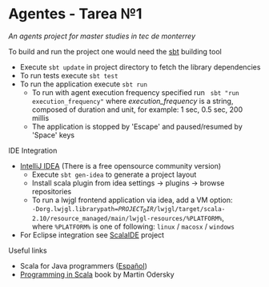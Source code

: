 Agentes - Tarea №1
========================

<i>An agents project for master studies in tec de monterrey</i>

To build and run the project one would need the <a href="http://www.scala-sbt.org/">sbt</a> building tool

* Execute <code>sbt update</code> in project directory to fetch the library dependencies 
* To run tests execute <code>sbt test</code>
* To run the application execute <code>sbt run</code>
  * To run with agent execution frequency specified run <code> sbt "run execution_frequency"</code>
    where <i>execution_frequency</i> is a string, composed of duration and unit, for example:
    1 sec, 0.5 sec, 200 millis
  * The application is stopped by 'Escape' and paused/resumed by 'Space' keys

IDE Integration
* <a href="http://www.jetbrains.com/idea/">IntelliJ IDEA</a> (There is a free opensource community version) <br/> 
  * Execute <code>sbt gen-idea</code> to generate a project layout
  * Install scala plugin from idea settings -> plugins -> browse repositories
  * To run a lwjgl frontend application via idea, add a VM option: <br/><code>-Dorg.lwjgl.librarypath=$PROJECT_DIR$/lwjgl/target/scala-2.10/resource_managed/main/lwjgl-resources/%PLATFORM%</code>,
    <br/>where <code>%PLATFORM%</code> is one of following: <code>linux</code> / <code>macosx</code> / <code>windows</code>
* For Eclipse integration see <a href="http://scala-ide.org/">ScalaIDE<a/> project

Useful links 
* Scala for Java programmers (<a href='http://docs.scala-lang.org/es/tutorials/scala-for-java-programmers.html'>Español<a/>)
* <a href="http://www.cs.ucsb.edu/~benh/162/Programming-in-Scala.pdf">Programming in Scala</a> book by Martin Odersky
